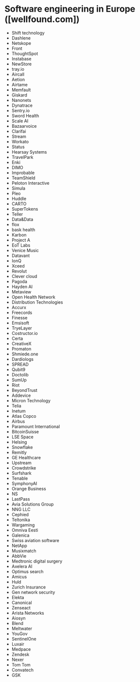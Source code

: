 # Software engineering in Europe ([wellfound.com])
* Shift technology
* Dashlene
* Netskope
* Front
* ThoughtSpot
* Instabase
* NewStore
* tray.io
* Aircall
* Aetion
* Airtame
* Memfault
* Giskard
* Nanonets
* Dynatrace
* Sentry.io
* Sword Health
* Scale AI
* Bazaarvoice
* Clarifai
* Stream
* Workato
* Status
* Hearsay Systems
* TravelPark
* Enki
* DIMO
* Improbable
* TeamShield
* Peloton Interactive
* Simula
* Pleo
* Huddle
* CARTO
* SuperTokens
* Teller
* Data&Data
* flox
* bask health
* Karbon
* Project A
* EoT Labs
* Venice Music
* Datavant
* IonQ
* Xceed
* Revolut
* Clever cloud
* Pagoda
* Hayden AI
* Metaview
* Open Health Network
* Distribution Technologies
* Accurx
* Freecords
* Finesse
* Emsisoft
* TryeLayer
* Costructor.io
* Certa
* CreativeX
* Promaton
* Shmiede.one
* Dardiologs
* SPREAD
* Qubit9
* Doctolib
* SumUp
* Riot
* BeyondTrust
* Addevice
* Micron Technology
* Telia
* Inetum
* Atlas Copco
* Airbus
* Paramount International
* BitcoinSuisse
* LSE Space
* Helsing
* Snowflake
* Remitly
* GE Healthcare
* Upstream
* Crowdstrike
* Surfshark
* Tenable
* SymphonyAI
* Orange Business
* NS
* LastPass
* Avia Solutions Group
* NNG LLC
* Cephied
* Teltonika
* Wargaming
* Omniva Eesti
* Galenica
* Swiss aviation software
* NetApp
* Musixmatch
* AbbVie
* Medtronic digital surgery
* Axelera AI
* Optimus search
* Amicus
* Huld
* Zurich Insurance
* Gen network security
* Elekta
* Canonical
* Zenseact
* Arista Networks
* Aiosyn
* Blend
* Meltwater
* YouGov
* SentinelOne
* Luxair
* Medpace
* Zendesk
* Nexer
* Tom Tom
* Convatech
* GSK
